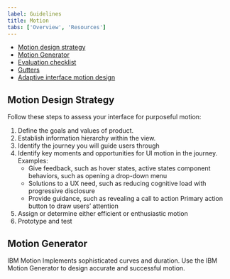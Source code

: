 ```yaml
---
label: Guidelines
title: Motion
tabs: ['Overview', 'Resources']
---
```


<anchor-links>
<ul>
    <li><a href="#motion-design-strategy">Motion design strategy</a></li>
    <li><a href="#motion-generator">Motion Generator</a></li>
    <li><a href="#evaluation-checklist">Evaluation checklist</a></li>
    <li><a href="#gutters">Gutters</a></li>
    <li><a href="#adaptive-interface-motion-design">Adaptive interface motion design</a></li>
</ul>
</anchor-links>

## Motion Design Strategy

Follow these steps to assess your interface for purposeful motion:

1. Define the goals and values of product.
1. Establish information hierarchy within the view.
1. Identify the journey you will guide users through
1. Identify key moments and opportunities for UI motion in the journey. Examples:
    - Give feedback, such as hover states, active states component behaviors, such as opening a drop-down menu
    - Solutions to a UX need, such as reducing cognitive load with progressive disclosure
    - Provide guidance, such as revealing a call to action Primary action button to draw users’ attention
1. Assign or determine either efficient or enthusiastic motion
1. Prototype and test

## Motion Generator

IBM Motion Implements sophisticated curves and duration. Use the IBM Motion Generator to design accurate and successful motion.

<grid-wrapper col_lg="8" flex="true" bleed="true">
<clickable-tile
    title="Motion Generator"
    href="#"
    type="resource"
    >
</clickable-tile>
</grid-wrapper>